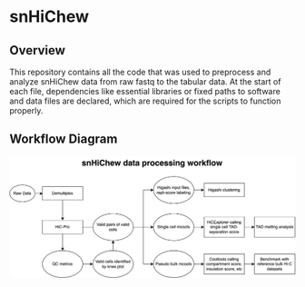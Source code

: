 # snHiChew

## Overview
This repository contains all the code that was used to preprocess and analyze snHiChew data from raw fastq to the tabular data. At the start of each file, dependencies like essential libraries or fixed paths to software and data files are declared, which are required for the scripts to function properly.

## Workflow Diagram
![alt text](https://github.com/genometube/snHiChew/blob/main/snHiChew.png?raw=true)

